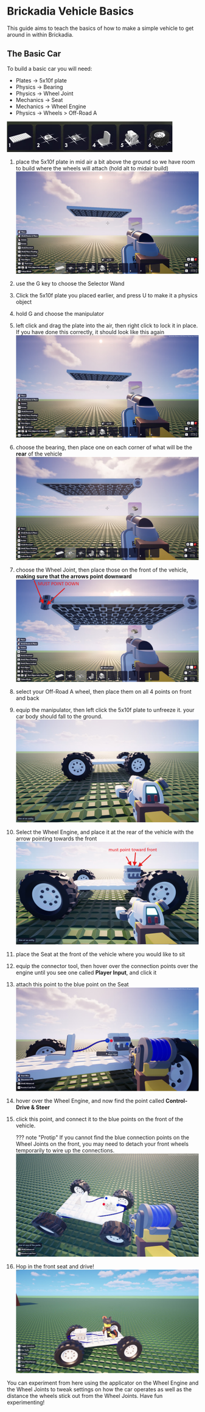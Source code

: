 # Brickadia Vehicle Basics
This guide aims to teach the basics of how to make a simple vehicle to get around in within Brickadia. 


## The Basic Car
To build a basic car you will need:

- Plates -> 5x10f plate
- Physics -> Bearing
- Physics -> Wheel Joint
- Mechanics -> Seat
- Mechanics -> Wheel Engine
- Physics -> Wheels > Off-Road A

![bricks needed](bricks-needed.jpg) 

1. place the 5x10f plate in mid air a bit above the ground so we have room to build where the wheels will attach (hold alt to midair build)
![Floating brick image](1-floatingbrick.jpg)
1. use the G key to choose the Selector Wand
1. Click the 5x10f plate you placed earlier, and press U to make it a physics object
1. hold G and choose the manipulator
1. left click and drag the plate into the air, then right click to lock it in place. If you have done this correctly, it should look like this again
![Floating brick image](1-floatingbrick.jpg)
1. choose the bearing, then place one on each corner of what will be the **rear** of the vehicle
![rear bearings placement](2-rearbearing.jpg)
1. choose the Wheel Joint, then place those on the front of the vehicle, **making sure that the arrows point downward**
![downward wheel joint](3-down-wheeljoint.jpg)
1. select your Off-Road A wheel, then place them on all 4 points on front and back
1. equip the manipulator, then left click the 5x10f plate to unfreeze it. your car body should fall to the ground.
![ground car](4-fallen-car.jpg)
1. Select the Wheel Engine, and place it at the rear of the vehicle with the arrow pointing towards the front
![engine facing front](5-engine-front.jpg)
1. place the Seat at the front of the vehicle where you would like to sit
1. equip the connector tool, then hover over the connection points over the engine until you see one called **Player Input**, and click it
1. attach this point to the blue point on the Seat 
![player input connection](6-playerinput.jpg)
1. hover over the Wheel Engine, and now find the point called **Control-Drive & Steer**
1. click this point, and connect it to the blue points on the front of the vehicle. 

    ??? note "Protip"
        If you cannot find the blue connection points on the Wheel Joints on the front, you may need to detach your front wheels temporarily to wire up the connections.
![wired up wheels](7-wiredwheels.jpg)

1. Hop in the front seat and drive!
![driving blockhead](8-drivetime.jpg)

You can experiment from here using the applicator on the Wheel Engine and the Wheel Joints to tweak settings on how the car operates as well as the distance the wheels stick out from the Wheel Joints. Have fun experimenting!
